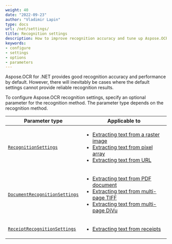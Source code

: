```yaml
---
weight: 40
date: "2022-09-23"
author: "Vladimir Lapin"
type: docs
url: /net/settings/
title: Recognition settings
description: How to improve recognition accuracy and tune up Aspose.OCR engine.
keywords:
- configure
- settings
- options
- parameters
---
```


Aspose.OCR for .NET provides good recognition accuracy and performance by default. However, there will inevitably be cases where the default settings cannot provide reliable recognition results.

To configure Aspose.OCR recognition settings, specify an optional parameter for the recognition method. The parameter type depends on the recognition method.

Parameter type | Applicable to
-------------- | -------------
[`RecognitionSettings`](/ocr/net/recognition-settings-image/) | <ul><li>[Extracting text from a raster image](/ocr/net/recognition/image/)</li><li>[Extracting text from pixel array](/ocr/net/recognition/pixel/)</li><li>[Extracting text from URL](/ocr/net/recognition/url/)</li></ul>
[`DocumentRecognitionSettings`](/ocr/net/recognition-settings-document/) | <ul><li>[Extracting text from PDF document](/ocr/net/recognition/pdf/)</li><li>[Extracting text from multi-page TIFF](/ocr/net/recognition/tiff/)</li><li>[Extracting text from multi-page DjVu](/ocr/net/recognition/djvu/)</li></ul>
[`ReceiptRecognitionSettings`](/ocr/net/recognition-settings-receipt/) | <ul><li>[Extracting text from receipts](/ocr/net/recognition/receipt/)</li></ul>

